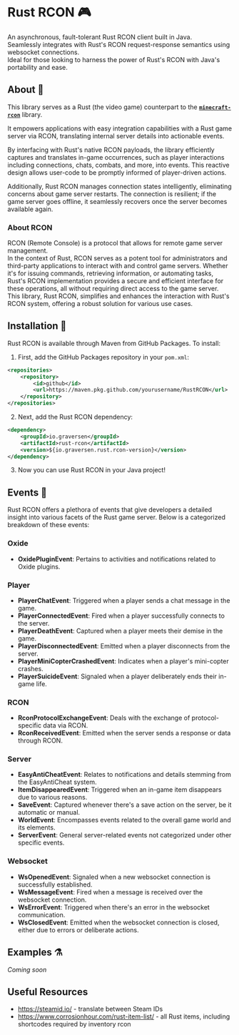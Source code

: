 # Rust RCON :video_game:
An asynchronous, fault-tolerant Rust RCON client built in Java.  
Seamlessly integrates with Rust's RCON request-response semantics using websocket connections.  
Ideal for those looking to harness the power of Rust's RCON with Java's portability and ease.

## About :pencil:

This library serves as a Rust (the video game) counterpart to the [**`minecraft-rcon`**](https://github.com/MrGraversen/minecraft-rcon) library.

It empowers applications with easy integration capabilities with a Rust game server via RCON, translating internal server details into actionable events.

By interfacing with Rust's native RCON payloads, the library efficiently captures and translates in-game occurrences, such as player interactions including connections, chats, combats, and more, into events. This reactive design allows user-code to be promptly informed of player-driven actions.

Additionally, Rust RCON manages connection states intelligently, eliminating concerns about game server restarts. The connection is resilient; if the game server goes offline, it seamlessly recovers once the server becomes available again.

### About RCON

RCON (Remote Console) is a protocol that allows for remote game server management.  
In the context of Rust, RCON serves as a potent tool for administrators and third-party applications to interact with and control game servers. Whether it's for issuing commands, retrieving information, or automating tasks, Rust's RCON implementation provides a secure and efficient interface for these operations, all without requiring direct access to the game server. This library, Rust RCON, simplifies and enhances the interaction with Rust's RCON system, offering a robust solution for various use cases.

## Installation :floppy_disk:

Rust RCON is available through Maven from GitHub Packages. To install:

1. First, add the GitHub Packages repository in your `pom.xml`:

```xml
<repositories>
    <repository>
        <id>github</id>
        <url>https://maven.pkg.github.com/yourusername/RustRCON</url>
    </repository>
</repositories>
```

2. Next, add the Rust RCON dependency:

```xml
<dependency>
    <groupId>io.graversen</groupId>
    <artifactId>rust-rcon</artifactId>
    <version>${io.graversen.rust.rcon-version}</version>
</dependency>
```

3. Now you can use Rust RCON in your Java project!

## Events :rocket:

Rust RCON offers a plethora of events that give developers a detailed insight into various facets of the Rust game server. Below is a categorized breakdown of these events:

### Oxide

- **OxidePluginEvent**: Pertains to activities and notifications related to Oxide plugins.

### Player

- **PlayerChatEvent**: Triggered when a player sends a chat message in the game.
- **PlayerConnectedEvent**: Fired when a player successfully connects to the server.
- **PlayerDeathEvent**: Captured when a player meets their demise in the game.
- **PlayerDisconnectedEvent**: Emitted when a player disconnects from the server.
- **PlayerMiniCopterCrashedEvent**: Indicates when a player's mini-copter crashes.
- **PlayerSuicideEvent**: Signaled when a player deliberately ends their in-game life.

### RCON

- **RconProtocolExchangeEvent**: Deals with the exchange of protocol-specific data via RCON.
- **RconReceivedEvent**: Emitted when the server sends a response or data through RCON.

### Server

- **EasyAntiCheatEvent**: Relates to notifications and details stemming from the EasyAntiCheat system.
- **ItemDisappearedEvent**: Triggered when an in-game item disappears due to various reasons.
- **SaveEvent**: Captured whenever there's a save action on the server, be it automatic or manual.
- **WorldEvent**: Encompasses events related to the overall game world and its elements.
- **ServerEvent**: General server-related events not categorized under other specific events.

### Websocket

- **WsOpenedEvent**: Signaled when a new websocket connection is successfully established.
- **WsMessageEvent**: Fired when a message is received over the websocket connection.
- **WsErrorEvent**: Triggered when there's an error in the websocket communication.
- **WsClosedEvent**: Emitted when the websocket connection is closed, either due to errors or deliberate actions.

## Examples :alembic:

*Coming soon*

## Useful Resources
* https://steamid.io/ - translate between Steam IDs
* https://www.corrosionhour.com/rust-item-list/ - all Rust items, including shortcodes required by inventory rcon
